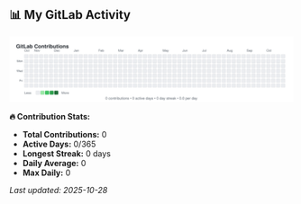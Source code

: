 <!-- GITLAB-STATS:START -->
## 📊 My GitLab Activity

![GitLab Contributions](./gitlab-contributions.svg)

**🔥 Contribution Stats:**
- **Total Contributions:** 0
- **Active Days:** 0/365
- **Longest Streak:** 0 days
- **Daily Average:** 0
- **Max Daily:** 0

*Last updated: 2025-10-28*
<!-- GITLAB-STATS:END -->
